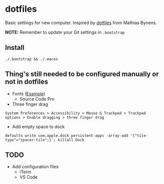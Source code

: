 # dotfiles

Basic settings for new computer. Inspired by
[dotfiles](https://github.com/mathiasbynens/dotfiles) from Mathias Bynens.

**NOTE:** Remember to update your Git settings in `.bootstrap`

## Install

`./.bootstrap && ./.macos`

## Thing's still needed to be configured manually or not in dotfiles

- Fonts ([Example](https://gist.github.com/codeinthehole/26b37efa67041e1307db))
  - Source Code Pro
- Three finger drag

`System Preferences > Accessibility > Mouse & Trackpad > Trackpad options > Enable dragging > three finger drag`

- Add empty space to dock

`defaults write com.apple.dock persistent-apps -array-add '{"tile-type"="spacer-tile";}'; killall Dock`

## TODO

- Add configuration files
  - iTerm
  - VS Code
